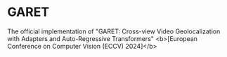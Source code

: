 # GARET
The official implementation of "GARET: Cross-view Video Geolocalization with Adapters and Auto-Regressive Transformers" &lt;b>[European Conference on Computer Vision (ECCV) 2024]&lt;/b>
